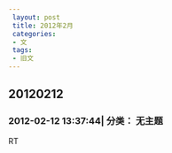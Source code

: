 ```yaml
---
 layout: post
 title: 2012年2月
 categories: 
 - 文
 tags:
 - 旧文
---
```


## 20120212

### 2012-02-12 13:37:44|  分类： 无主题

RT<br/>
<script type="text/javascript"> 	var Npag=0, Npre=0, Nmax=-1
; Nmin=1; 	for(var i=Nmin; i<=Nmax; i++) 	document.getElementById("#"+i).style.display="none"; 	document.onkeydown = chang_page; 	function chang_page() { 	if(event.keyCode == 37 || event.keyCode == 38) { Npag--; Npre=Npag+1; } 	if(event.keyCode == 39 || event.keyCode == 40 || event.keyCode == 32) { Npag++; Npre=Npag-1 } 	if(Npag>Nmax) { Npag=Nmin; Npre=Nmax; } 	if(Npag<Nmin) { Npag=Nmax; Npre=Nmin; } 	document.getElementById("#"+Npag).style.display="block"; 	document.getElementById("#"+Npre).style.display="none"; 	}</script>
